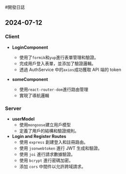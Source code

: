 #開發日誌

## 2024-07-12

### Client

- **LoginComponent**

  - 使用了`formik`和`yup`進行表單管理和驗證。
  - 完成用戶登入表單，並添加了驗證邏輯。
  - 透過 AuthService 中的`axios`成功獲取 API 端的 token

- **someComponent**
  - 使用`react-router-dom`進行路由管理
  - 實現了導航邏輯

### Server

- **userModel**
  - 使用`mongoose`建立用戶模型
  - 定義了用戶的結構和驗證規則。
- **Login and Register Routes**
  - 使用 `express` 創建登入和註冊路由。
  - 使用 `jsonwebtoken` 進行 JWT 生成和驗證。
  - 使用 `joi` 進行請求數據驗證。
  - 使用 `bcrypt` 進行密碼加密。
  - 添加 `cors` 中間件以允許跨域請求。
